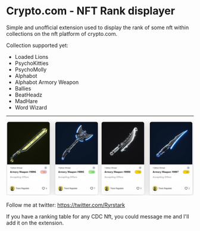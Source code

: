 # Crypto.com - NFT Rank displayer

Simple and unofficial extension used to display the rank of some nft within collections on the nft platform of crypto.com.

Collection supported yet:
* Loaded Lions
* PsychoKitties
* PsychoMolly
* Alphabot
* Alphabot Armory Weapon
* Ballies
* BeatHeadz
* MadHare
* Word Wizard

---------------

![result](other/sample.png)

Follow me at twitter: https://twitter.com/Ryrstark

If you have a ranking table for any CDC Nft, you could message me and I'll add it on the extension.
